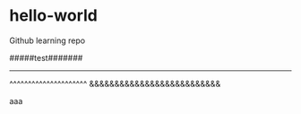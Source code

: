 # hello-world
Github learning repo

#####test#######
*****************
^^^^^^^^^^^^^^^^^^^^^
&&&&&&&&&&&&&&&&&&&&&&&&&&

aaa

